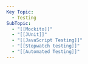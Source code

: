 ```yaml
---
Key Topic:
  - Testing
SubTopic:
  - "[[Mockito]]"
  - "[[JUnit]]"
  - "[[JavaScript Testing]]"
  - "[[Stopwatch testing]]"
  - "[[Automated Testing]]"
---
```


